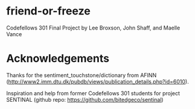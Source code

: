 # friend-or-freeze
Codefellows 301 Final Project
by Lee Broxson, John Shaff, and Maelle Vance

# Acknowledgements
Thanks for the sentiment_touchstone/dictionary from AFINN (http://www2.imm.dtu.dk/pubdb/views/publication_details.php?id=6010).

Inspiration and help from former Codefellows 301 students for project SENTINAL (github repo: https://github.com/bitedgeco/sentinal)
